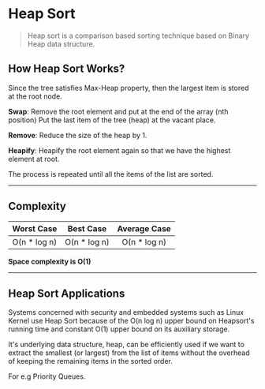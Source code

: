 # Heap Sort

> Heap sort is a comparison based sorting technique based on Binary Heap data structure.

## How Heap Sort Works?

Since the tree satisfies Max-Heap property, then the largest item is stored at the root node.

**Swap**: Remove the root element and put at the end of the array (nth position) Put the last item of the tree (heap) at the vacant place.

**Remove**: Reduce the size of the heap by 1.

**Heapify**: Heapify the root element again so that we have the highest element at root.

The process is repeated until all the items of the list are sorted.

---

## Complexity

|  Worst Case   |   Best Case   | Average Case  |
| :-----------: | :-----------: | :-----------: |
| O(n \* log n) | O(n \* log n) | O(n \* log n) |

**Space complexity is O(1)**

---

## Heap Sort Applications

Systems concerned with security and embedded systems such as Linux Kernel use Heap Sort because of the O(n log n) upper bound on Heapsort's running time and constant O(1) upper bound on its auxiliary storage.

It's underlying data structure, heap, can be efficiently used if we want to extract the smallest (or largest) from the list of items without the overhead of keeping the remaining items in the sorted order.

For e.g Priority Queues.
